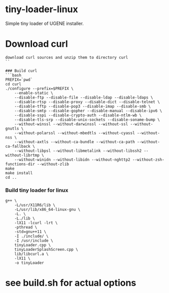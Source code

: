 # tiny-loader-linux
Simple tiny loader of UGENE installer.

# Download curl
```
download curl sources and unzip them to directory curl
``

### Build curl
```bash
PREFIX=`pwd`
cd curl
./configure --prefix=$PREFIX \
	--enable-static \
	--disable-ftp --disable-file --disable-ldap --disable-ldaps \
	--disable-rtsp --disable-proxy --disable-dict --disable-telnet \
	--disable-tftp --disable-pop3 --disable-imap --disable-smb \
	--disable-smtp --disable-gopher --disable-manual --disable-ipv6 \
	--disable-sspi --disable-crypto-auth --disable-ntlm-wb \
	--disable-tls-srp --disable-unix-sockets --disable-soname-bump \
	--without-winssl --without-darwinssl --without-ssl --without-gnutls \
	--without-polarssl --without-mbedtls --without-cyassl --without-nss \
	--without-axtls --without-ca-bundle --without-ca-path --without-ca-fallback \
	--without-libpsl --without-libmetalink --without-libssh2 --without-librtmp \
	--without-winidn --without-libidn --without-nghttp2 --without-zsh-functions-dir --without-zlib
make
make install
cd ..
```
### Build tiny loader for linux
```
g++ \
    -L/usr/X11R6/lib \
    -L/usr/lib/x86_64-linux-gnu \
    -L. \
    -L./lib \
    -lX11 -lcurl -lrt \
    -pthread \
    -std=gnu++11 \
    -I ./include/ \
    -I /usr/include \
    tinyLoader.cpp \
    tinyLoaderSplashScreen.cpp \
    lib/libcurl.a \
    -lX11 \
    -o tinyLoader
```

# see build.sh for actual options
